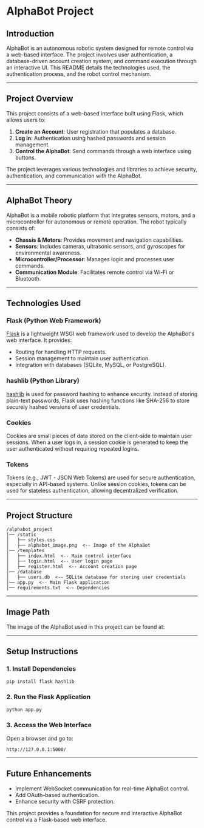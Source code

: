 # AlphaBot Project

## Introduction
AlphaBot is an autonomous robotic system designed for remote control via a web-based interface. The project involves user authentication, a database-driven account creation system, and command execution through an interactive UI. This README details the technologies used, the authentication process, and the robot control mechanism.

---

## Project Overview
This project consists of a web-based interface built using Flask, which allows users to:
1. **Create an Account**: User registration that populates a database.
2. **Log in**: Authentication using hashed passwords and session management.
3. **Control the AlphaBot**: Send commands through a web interface using buttons.

The project leverages various technologies and libraries to achieve security, authentication, and communication with the AlphaBot.

---

## AlphaBot Theory
AlphaBot is a mobile robotic platform that integrates sensors, motors, and a microcontroller for autonomous or remote operation. The robot typically consists of:
- **Chassis & Motors**: Provides movement and navigation capabilities.
- **Sensors**: Includes cameras, ultrasonic sensors, and gyroscopes for environmental awareness.
- **Microcontroller/Processor**: Manages logic and processes user commands.
- **Communication Module**: Facilitates remote control via Wi-Fi or Bluetooth.

---

## Technologies Used
### Flask (Python Web Framework)
[Flask](https://flask.palletsprojects.com/) is a lightweight WSGI web framework used to develop the AlphaBot's web interface. It provides:
- Routing for handling HTTP requests.
- Session management to maintain user authentication.
- Integration with databases (SQLite, MySQL, or PostgreSQL).

### hashlib (Python Library)
[hashlib](https://docs.python.org/3/library/hashlib.html) is used for password hashing to enhance security. Instead of storing plain-text passwords, Flask uses hashing functions like SHA-256 to store securely hashed versions of user credentials.

### Cookies
Cookies are small pieces of data stored on the client-side to maintain user sessions. When a user logs in, a session cookie is generated to keep the user authenticated without requiring repeated logins.

### Tokens
Tokens (e.g., JWT - JSON Web Tokens) are used for secure authentication, especially in API-based systems. Unlike session cookies, tokens can be used for stateless authentication, allowing decentralized verification.

---

## Project Structure
```
/alphabot_project
│── /static
│   ├── styles.css
│   ├── alphabot_image.png  <-- Image of the AlphaBot
│── /templates
│   ├── index.html  <-- Main control interface
│   ├── login.html  <-- User login page
│   ├── register.html  <-- Account creation page
│── /database
│   ├── users.db  <-- SQLite database for storing user credentials
│── app.py  <-- Main Flask application
│── requirements.txt  <-- Dependencies
```

---

## Image Path
The image of the AlphaBot used in this project can be found at:

---

## Setup Instructions
### 1. Install Dependencies
```sh
pip install flask hashlib
```

### 2. Run the Flask Application
```sh
python app.py
```

### 3. Access the Web Interface
Open a browser and go to:
```
http://127.0.0.1:5000/
```

---

## Future Enhancements
- Implement WebSocket communication for real-time AlphaBot control.
- Add OAuth-based authentication.
- Enhance security with CSRF protection.

This project provides a foundation for secure and interactive AlphaBot control via a Flask-based web interface.

